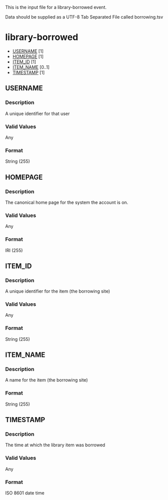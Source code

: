 This is the input file for a library-borrowed event.

Data should be supplied as a UTF-8 Tab Separated File called borrowing.tsv

# library-borrowed

* [USERNAME](#USERNAME) [1]
* [HOMEPAGE](#HOMEPAGE) [1]
* [ITEM_ID](#item_id) [1]
* [ITEM_NAME](#item_name) [0..1]
* [TIMESTAMP](#timestamp) [1]



## USERNAME 
### Description

A unique identifier for that user

### Valid Values
Any

### Format
String (255)

## HOMEPAGE 
### Description

The canonical home page for the system the account is on.

### Valid Values
Any

### Format
IRI (255)

## ITEM_ID 
### Description

A unique identifier for the item (the borrowing site)

### Valid Values
Any

### Format
String (255)


## ITEM_NAME
### Description

A name for the item (the borrowing site)

### Format
String (255)



## TIMESTAMP 
### Description
The time at which the library item was borrowed

### Valid Values
Any

### Format
ISO 8601 date time













